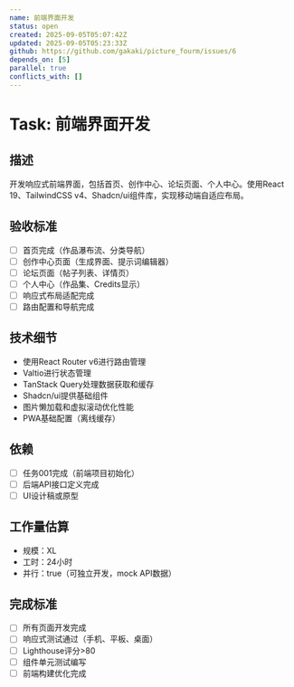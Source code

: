```yaml
---
name: 前端界面开发
status: open
created: 2025-09-05T05:07:42Z
updated: 2025-09-05T05:23:33Z
github: https://github.com/gakaki/picture_fourm/issues/6
depends_on: [5]
parallel: true
conflicts_with: []
---
```


# Task: 前端界面开发

## 描述
开发响应式前端界面，包括首页、创作中心、论坛页面、个人中心。使用React 19、TailwindCSS v4、Shadcn/ui组件库，实现移动端自适应布局。

## 验收标准
- [ ] 首页完成（作品瀑布流、分类导航）
- [ ] 创作中心页面（生成界面、提示词编辑器）
- [ ] 论坛页面（帖子列表、详情页）
- [ ] 个人中心（作品集、Credits显示）
- [ ] 响应式布局适配完成
- [ ] 路由配置和导航完成

## 技术细节
- 使用React Router v6进行路由管理
- Valtio进行状态管理
- TanStack Query处理数据获取和缓存
- Shadcn/ui提供基础组件
- 图片懒加载和虚拟滚动优化性能
- PWA基础配置（离线缓存）

## 依赖
- [ ] 任务001完成（前端项目初始化）
- [ ] 后端API接口定义完成
- [ ] UI设计稿或原型

## 工作量估算
- 规模：XL
- 工时：24小时
- 并行：true（可独立开发，mock API数据）

## 完成标准
- [ ] 所有页面开发完成
- [ ] 响应式测试通过（手机、平板、桌面）
- [ ] Lighthouse评分>80
- [ ] 组件单元测试编写
- [ ] 前端构建优化完成
